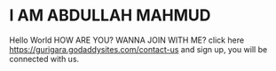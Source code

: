 # I AM ABDULLAH MAHMUD 
Hello World
HOW ARE YOU?
WANNA JOIN WITH ME? click here https://gurigara.godaddysites.com/contact-us and sign up, you will be connected with us.
